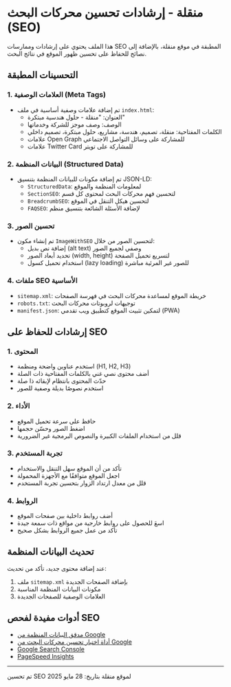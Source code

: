 # منقلة - إرشادات تحسين محركات البحث (SEO)

هذا الملف يحتوي على إرشادات وممارسات SEO المطبقة في موقع منقلة، بالإضافة إلى نصائح للحفاظ على تحسين ظهور الموقع في نتائج البحث.

## التحسينات المطبقة

### 1. العلامات الوصفية (Meta Tags)

- تم إضافة علامات وصفية أساسية في ملف `index.html`:
  - العنوان: "منقلة - حلول هندسية مبتكرة"
  - الوصف: وصف موجز للشركة وخدماتها
  - الكلمات المفتاحية: منقلة، تصميم، هندسة، مشاريع، حلول مبتكرة، تصميم داخلي
  - علامات Open Graph للمشاركة على وسائل التواصل الاجتماعي
  - علامات Twitter Card للمشاركة على تويتر

### 2. البيانات المنظمة (Structured Data)

- تم إضافة مكونات للبيانات المنظمة بتنسيق JSON-LD:
  - `StructuredData`: لمعلومات المنظمة والموقع
  - `SectionSEO`: لتحسين فهم محركات البحث لمحتوى كل قسم
  - `BreadcrumbSEO`: لتحسين هيكل التنقل في الموقع
  - `FAQSEO`: لإضافة الأسئلة الشائعة بتنسيق منظم

### 3. تحسين الصور

- تم إنشاء مكون `ImageWithSEO` لتحسين الصور من خلال:
  - إضافة نص بديل (alt text) وصفي لجميع الصور
  - تحديد أبعاد الصور (width, height) لتسريع تحميل الصفحة
  - استخدام تحميل كسول (lazy loading) للصور غير المرئية مباشرة

### 4. ملفات SEO الأساسية

- `sitemap.xml`: خريطة الموقع لمساعدة محركات البحث في فهرسة الصفحات
- `robots.txt`: توجيهات لروبوتات محركات البحث
- `manifest.json`: لتمكين تثبيت الموقع كتطبيق ويب تقدمي (PWA)

## إرشادات للحفاظ على SEO

### 1. المحتوى

- استخدم عناوين واضحة ومنظمة (H1, H2, H3)
- أضف محتوى نصي غني بالكلمات المفتاحية ذات الصلة
- حدّث المحتوى بانتظام لإبقائه ذا صلة
- استخدم نصوصًا بديلة وصفية للصور

### 2. الأداء

- حافظ على سرعة تحميل الموقع
- اضغط الصور وحسّن حجمها
- قلل من استخدام الملفات الكبيرة والنصوص البرمجية غير الضرورية

### 3. تجربة المستخدم

- تأكد من أن الموقع سهل التنقل والاستخدام
- اجعل الموقع متوافقًا مع الأجهزة المحمولة
- قلل من معدل ارتداد الزوار بتحسين تجربة المستخدم

### 4. الروابط

- أضف روابط داخلية بين صفحات الموقع
- اسعَ للحصول على روابط خارجية من مواقع ذات سمعة جيدة
- تأكد من عمل جميع الروابط بشكل صحيح

## تحديث البيانات المنظمة

عند إضافة محتوى جديد، تأكد من تحديث:

1. ملف `sitemap.xml` بإضافة الصفحات الجديدة
2. مكونات البيانات المنظمة المناسبة
3. العلامات الوصفية للصفحات الجديدة

## أدوات مفيدة لفحص SEO

- [مدقق البيانات المنظمة من Google](https://search.google.com/structured-data/testing-tool)
- [أداة اختبار تحسين محركات البحث من Google](https://search.google.com/test/mobile-friendly)
- [Google Search Console](https://search.google.com/search-console)
- [PageSpeed Insights](https://pagespeed.web.dev/)

---

تم تحسين SEO لموقع منقلة بتاريخ: 28 مايو 2025
